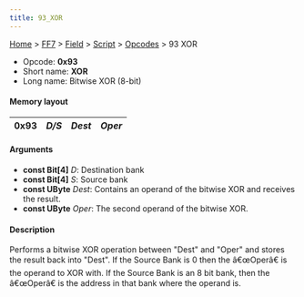 ```yaml
---
title: 93_XOR
---
```


[Home](../../../../index.md) > [FF7](../../../../FF7.md) > [Field](../../../Field.md) > [Script](../../Script.md) > [Opcodes](../Opcodes.md) > 93 XOR

-   Opcode: **0x93**
-   Short name: **XOR**
-   Long name: Bitwise XOR (8-bit)

#### Memory layout

| 0x93 | *D/S* | *Dest* | *Oper* |
|------|-------|--------|--------|

#### Arguments

-   **const Bit\[4\]** *D*: Destination bank
-   **const Bit\[4\]** *S*: Source bank
-   **const UByte** *Dest*: Contains an operand of the bitwise XOR and receives the result.
-   **const UByte** *Oper*: The second operand of the bitwise XOR.

#### Description

Performs a bitwise XOR operation between "Dest" and "Oper" and stores the result back into "Dest". If the Source Bank is 0 then the â€œOperâ€ is the operand to XOR with. If the Source Bank is an 8 bit bank, then the â€œOperâ€ is the address in that bank where the operand is.
